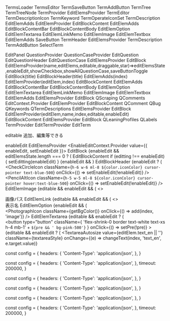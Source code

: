 
TermsLoader
    TermsEditor
        TermSaveButton
        TermAddButton
        TermTree
            TermTreeNode
                TermProvider
                  EditElemsProvider
                      TermEditor
                          TermDescriptionIcon TermKeyword TermOperateIconSet
                              TermDescription
                                  EditElemAdds
                                  EditElemProvider
                                      EditBlockContent
                                          EditElemAdds
                                          EditBlockContentBar
                                          EditBlockContentBody
                                              EditElemOption
                                              EditElemTextarea
                                              EditElemLinkMemo
                                              EditElemImage
                                              EditElemTextbox
                                          EditElemAdds
                              SaveButton
                          TermHeader
                          EditElemsProvider
                              TermDescription
                TermAddButton
        SelectTerm

EditPanel
    QuestionProvider
        QuestionCaseProvider
            EditQuestion
                EditQuestionHeader
                EditQuestionCase
                    EditElemsProvider
                        EditBlock
                EditElemsProvider(name,editElems,editable,draggable,star)=>editElemsState,enableEdit,showCheckbox,showAllQuestionCase,saveButtonToggle
                    EditBlock(title)
                        EditBlockHeader(title)
                        EditElemAdds(index)
                        EditElemProvider(editElem,index)
                            EditBlockContent
                                EditElemAdds
                                EditBlockContentBar
                                EditBlockContentBody
                                    EditElemOption
                                    EditElemTextarea
                                    EditElemLinkMemo
                                    EditElemImage
                                    EditElemTextbox
                                EditElemAdds
                EditElemsProvider
                    EditBlock
                QScraping
                    QComments
                        EditContext.Provider
                            EditElemProvider
                                EditBlockContent
                        QComment
                QBug
                QKeywords
                QTermDescriptions
                    EditElemsProvider
                        EditBlock
                            EditElemProvider(editElem,name,index,editable,enableEdit)
                                EditBlockContent
                EditElemsProvider
                    EditBlock
                QLeaningProfiles
                QLabels
    TermProvider
        EditTermProvider
            EditTerm
            
editable
追加、編集等できる

enableEdit
EditElemsProvider
      <EnableEditContext.Provider value={{ enableEdit, setEnableEdit }}>
EditBlock
      {enableEdit && editElemsState.length === 0 ? (
        <EditElemAdds index={-1} />
EditBlockContent
      if (editting !== enableEdit) {
        setEditting(enableEdit)
      }
        {enableEdit && <EditBlockContentBar />}
EditBlockHeader
        {enableEdit ? (
          <CheckCircleIcon
            className={`h-6 w-6 ml-8 ${color.iconColor} cursor-pointer text-blue-500`}
            onClick={() => setEnableEdit(!enableEdit)}
          />
          <PencilAltIcon
            className={`h-5 w-5 ml-8 ${color.iconColor} cursor-pointer hover:text-blue-500`}
            onClick={() => setEnableEdit(!enableEdit)}
          />
EditElemImage
      {editable && enableEdit && (
        <>
          <div>
            <span className="mx-6 py-4 my-2 text-blue-700 font-bold text-xs">
              画像パス
            </span>
EditElemLink
      {editable && enableEdit && (
        <>
          <div className="flex flex-row items-center">
            <span className="w-12 mx-2 my-2 text-gray-500 font-bold text-xs">
              表示名
            </span>
EditElemOption
      {enableEdit && (
        <div className="flex flex-row-reverse pr-8 py-2 space-x-8 ">
          <PhotographIcon
            className={getBgColor()}
            onClick={() => add(index, 'image')}
          />
EditElemTextarea
          {editable && enableEdit ? (
            <div>
              <button
                type="button"
                className={
                  'flex-shrink-0 border text-white text-xs h-4 mb-1' +
                  `${pre && ' bg-pink-500'}`
                }
                onClick={() => setPre(!pre)}
              >
          {editable && enableEdit ? (
            <TextareaAutosize
              value={editElem.text_en || ''}
              className={textareaStyle}
              onChange={(e) => changeText(index, 'text_en', e.target.value)}


const config = {
  headers: {
    'Content-Type': 'application/json',
  },
}

const config = {
  headers: {
    'Content-Type': 'application/json',
  },
  timeout: 200000,
}

const config = {
  headers: {
    'Content-Type': 'application/json',
  },
}

  const config = {
    headers: {
      'Content-Type': 'application/json',
    },
  }

  const config = {
    headers: {
      'Content-Type': 'application/json',
    },
  }

  const config = {
    headers: {
      'Content-Type': 'application/json',
    },
    timeout: 200000,
  }



